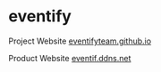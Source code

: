 # eventify
Project Website
[eventifyteam.github.io](eventifyteam.github.io)

Product Website
[eventif.ddns.net](eventif.ddns.net)